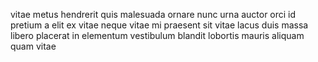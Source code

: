 vitae metus hendrerit quis malesuada ornare nunc urna auctor orci id pretium a
elit ex vitae neque vitae mi praesent sit vitae lacus duis massa libero
placerat in elementum vestibulum blandit lobortis mauris aliquam quam vitae